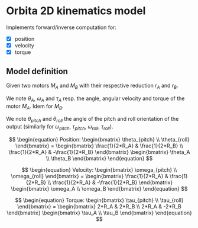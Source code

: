 # Orbita 2D kinematics model

Implements forward/inverse computation for:
* [x] position
* [x] velocity
* [x] torque

## Model definition

Given two motors $M_A$ and $M_B$ with their respective reduction $r_A$ and $r_B$.

We note $\theta_A$, $\omega_A$ and $\tau_A$ resp. the angle, angular velocity and torque of the motor $M_A$. Idem for $M_B$.

We note $\theta_{pitch}$ and $\theta_{roll}$ the angle of the pitch and roll orientation of the output (similarly for $\omega_{pitch}$, $\tau_{pitch}$, $\omega_{roll}$, $\tau_{roll}$).

$$
\begin{equation}
Position:
\begin{bmatrix}
  \theta_{pitch} \\
  \theta_{roll}
\end{bmatrix} = 
\begin{bmatrix}
  \frac{1}{2*R_A} & \frac{1}{2*R_B} \\
  \frac{1}{2*R_A} & -\frac{1}{2*R_B}
\end{bmatrix}
\begin{bmatrix}
  \theta_A \\
  \theta_B
\end{bmatrix}
\end{equation}
$$

$$
\begin{equation}
Velocity:
\begin{bmatrix}
  \omega_{pitch} \\
  \omega_{roll}
\end{bmatrix} = 
\begin{bmatrix}
  \frac{1}{2*R_A} & \frac{1}{2*R_B} \\
  \frac{1}{2*R_A} & -\frac{1}{2*R_B}
\end{bmatrix}
\begin{bmatrix}
  \omega_A \\
  \omega_B
\end{bmatrix}
\end{equation}
$$

$$
\begin{equation}
Torque:
\begin{bmatrix}
  \tau_{pitch} \\
  \tau_{roll}
\end{bmatrix} = 
\begin{bmatrix}
  2*R_A & 2*R_B \\
  2*R_A & -2*R_B
\end{bmatrix}
\begin{bmatrix}
  \tau_A \\
  \tau_B
\end{bmatrix}
\end{equation}
$$